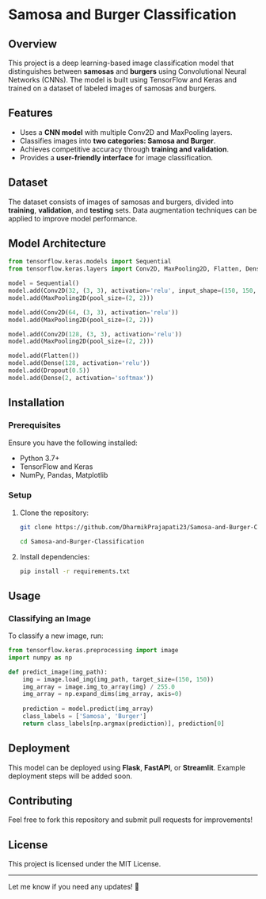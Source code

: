 # Samosa and Burger Classification

## Overview
This project is a deep learning-based image classification model that distinguishes between **samosas** and **burgers** using Convolutional Neural Networks (CNNs). The model is built using TensorFlow and Keras and trained on a dataset of labeled images of samosas and burgers.

## Features
- Uses a **CNN model** with multiple Conv2D and MaxPooling layers.
- Classifies images into **two categories: Samosa and Burger**.
- Achieves competitive accuracy through **training and validation**.
- Provides a **user-friendly interface** for image classification.

## Dataset
The dataset consists of images of samosas and burgers, divided into **training**, **validation**, and **testing** sets. Data augmentation techniques can be applied to improve model performance.

## Model Architecture
```python
from tensorflow.keras.models import Sequential
from tensorflow.keras.layers import Conv2D, MaxPooling2D, Flatten, Dense, Dropout

model = Sequential()
model.add(Conv2D(32, (3, 3), activation='relu', input_shape=(150, 150, 3)))
model.add(MaxPooling2D(pool_size=(2, 2)))

model.add(Conv2D(64, (3, 3), activation='relu'))
model.add(MaxPooling2D(pool_size=(2, 2)))

model.add(Conv2D(128, (3, 3), activation='relu'))
model.add(MaxPooling2D(pool_size=(2, 2)))

model.add(Flatten())
model.add(Dense(128, activation='relu'))
model.add(Dropout(0.5))
model.add(Dense(2, activation='softmax'))
```

## Installation
### Prerequisites
Ensure you have the following installed:
- Python 3.7+
- TensorFlow and Keras
- NumPy, Pandas, Matplotlib

### Setup
1. Clone the repository:
   ```bash
   git clone https://github.com/DharmikPrajapati23/Samosa-and-Burger-Classification.git
   
   cd Samosa-and-Burger-Classification
   ```
2. Install dependencies:
   ```bash
   pip install -r requirements.txt
   ```

## Usage
### Classifying an Image
To classify a new image, run:
```python
from tensorflow.keras.preprocessing import image
import numpy as np

def predict_image(img_path):
    img = image.load_img(img_path, target_size=(150, 150))
    img_array = image.img_to_array(img) / 255.0
    img_array = np.expand_dims(img_array, axis=0)
    
    prediction = model.predict(img_array)
    class_labels = ['Samosa', 'Burger']
    return class_labels[np.argmax(prediction)], prediction[0]
```

## Deployment
This model can be deployed using **Flask**, **FastAPI**, or **Streamlit**. Example deployment steps will be added soon.

## Contributing
Feel free to fork this repository and submit pull requests for improvements!

## License
This project is licensed under the MIT License.

---
Let me know if you need any updates! 🚀

